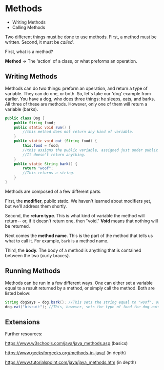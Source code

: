 Methods
=======
* Writing Methods
* Calling Methods

Two different things must be done to use methods. First, a method must be written. Second, it must be *called*.

First, what is a method?

**Method** -> The 'action' of a class, or what preforms an operation.

## Writing Methods
 Methods can do two things: preform an operation, and return a type of variable. They can do one, or both.  So, let's take our 'dog' example from earlier. You have a dog, who does three things: he sleeps, eats, and barks. All three of these are methods. However, only one of them will return a variable (barks). 
 
 ```Java
 public class Dog {
     public String food; 
     public static void run() {
         //this method does not return any kind of variable. 
     }
     public static void eat (String food) {
         this.food = food; 
         //this assigns the public variable, assigned just under public class Dog, to the local variable, String food, which is assigned in the method. 
         //It doesn't return anything.
     } 
     public static String bark() {
         return "woof"; 
         //This returns a string.
     }
 }
 ```

Methods are composed of a few different parts. 

First, the **modifier**, public static. We haven't learned about modifiers yet, but we'll address them shortly. 

Second, the **return type**. This is what kind of variable the method will return-- or, if it doesn't return one, then "void." **Void** means that nothing will be returned. 

Next comes the **method name**. This is the part of the method that tells us what to call it. For example, ``bark`` is a method name. 

Third, the **body.** The body of a method is anything that is contained between the two {curly braces}. 

## Running Methods 
Methods can be run in a few different ways. One can either set a variable equal to a result returned by a method, or simply call the method. Both are listed below: 

```Java
String dogSays = dog.bark(); //This sets the string equal to "woof", or what the method bark() returns.
dog.eat("biscuit"); //This, however, sets the type of food the dog eats, in the method eat, to biscuit. 
```

## Extensions 
Further resources: 

https://www.w3schools.com/java/java_methods.asp (basics)

https://www.geeksforgeeks.org/methods-in-java/ (in depth)

https://www.tutorialspoint.com/java/java_methods.htm (in depth)